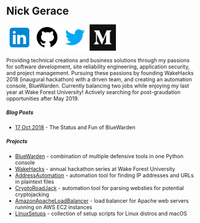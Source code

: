 # Nick Gerace

[<img src="home-linkedin.png" alt="linkedin" style="width: 70px;"/>](https://linkedin.com/in/nickgerace)
[<img src="home-github.png" alt="github" style="width: 70px;"/>](https://github.com/nickgerace)
[<img src="home-twitter.png" alt="twitter" style="width: 70px;"/>](https://twitter.com/nickagerace)
[<img src="home-medium.png" alt="medium" style="width: 70px;"/>](https://medium.com/@nickgerace)

Providing technical creations and business solutions through my passions for software development, site reliability engineering, application security, and project management. Pursuing these passions by founding WakeHacks 2018 (inaugural hackathon) with a driven team, and creating an automation console, BlueWarden. Currently balancing two jobs while enjoying my last year at Wake Forest University! Actively searching for post-graudation opportunities after May 2019.

##### Blog Posts
- [17 Oct 2018](https://medium.com/@nickgerace/the-status-and-fun-of-bluewarden-ef7fbfcc09f1) - The Status and Fun of BlueWarden

##### Projects
- [BlueWarden](https://github.com/nickgerace/BlueWarden) - combination of multiple defensive tools in one Python console
- [WakeHacks](https://acm.cs.wfu.edu) - annual hackathon series at Wake Forest University
- [AddressAutomation](https://github.com/nickgerace/AddressAutomation) - automation tool for finding IP addresses and URLs in plaintext files
- [CryptoRoadJack](https://github.com/nickgerace/CryptoRoadJack) - automation tool for parsing websties for potential cryptojacking
- [AmazonApacheLoadBalancer](https://github.com/nickgerace/AmazonApacheLoadBalancer) - load balancer for Apache web servers running on AWS EC2 instances
- [LinuxSetups](https://github.com/nickgerace/LinuxSetups) - collection of setup scripts for Linux distros and macOS
